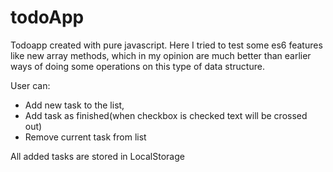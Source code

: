# todoApp
Todoapp created with pure javascript.
Here I tried to test some es6 features like new array methods, 
which in my opinion are much better than earlier ways of doing some operations on this type of data structure.

User can:
- Add new task to the list,
- Add task as finished(when checkbox is checked text will be crossed out)
- Remove current task from list

All added tasks are stored in LocalStorage

